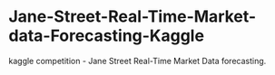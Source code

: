 # Jane-Street-Real-Time-Market-data-Forecasting-Kaggle
kaggle competition - Jane Street Real-Time Market Data forecasting.
